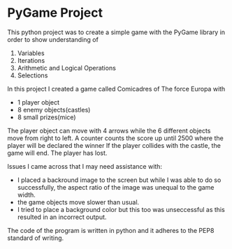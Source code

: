 # PyGame Project

This python project was to create a simple game with the PyGame library in order to show understanding of
1. Variables
2. Iterations
3. Arithmetic and Logical Operations
4. Selections

In this project I created a game called Comicadres of The force Europa with 
*  1 player object
*   8 enemy objects(castles)
*   8 small prizes(mice)

The player object can move with 4 arrows while the 6 different objects move from right to left.
A counter counts the score up until 2500 where the player will be declared the winner
If the player collides with the castle, the game will end. The player has lost.

Issues I came across that I may need assistance with:
* I placed a backround image to the screen but while I was able to do so successfully, the aspect ratio of the image was unequal to the game width.
* the game objects move slower than usual.
* I tried to place a background color but this too was unseccessful as this resulted in an incorrect output.


The code of the program is written in python and it adheres to the PEP8 standard of writing.